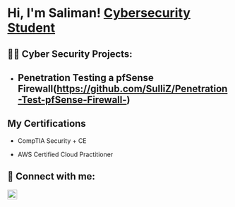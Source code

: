 <h1>Hi, I'm Saliman! <a href="https://www.linkedin.com/in/saliman-zadran/">Cybersecurity Student</a>

<h2>👨‍💻 Cyber Security Projects:</h2>

- <b>Penetration Testing a pfSense Firewall(https://github.com/SulliZ/Penetration-Test-pfSense-Firewall-)</b>
  - 

<h2> My Certifications</h2>

- CompTIA Security + CE

- AWS Certified Cloud Practitioner 

<h2> 🤳 Connect with me:</h2>

[<img align="left" alt="JoshMadakor | LinkedIn" width="22px" src="https://cdn.jsdelivr.net/npm/simple-icons@v3/icons/linkedin.svg" />][linkedin]

[linkedin]: https://www.linkedin.com/in/saliman-zadran

<!--
**Sulliz/Sulliz** is a ✨ _special_ ✨ repository because its `README.md` (this file) appears on your GitHub profile.

Here are some ideas to get you started:

- 🔭 I’m currently working on ...
- 🌱 I’m currently learning ...
- 👯 I’m looking to collaborate on ...
- 🤔 I’m looking for help with ...
- 💬 Ask me about ...
- 📫 How to reach me: ...
- 😄 Pronouns: ...
- ⚡ Fun fact: ...
-->
